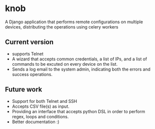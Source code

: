# knob
A Django application that performs remote configurations on multiple devices, distributing the operations using celery workers

## Current version
* supports Telnet
* A wizard that accepts common credentials, a list of IPs, and a list of commands to be excuted on every device on the list.
* Sends a log email to the system admin, indicating both the errors and success operations.

## Future work
* Support for both Telnet and SSH
* Accepts CSV file(s) as input.
* Providing an interface that accepts python DSL in order to perform regex, loops and conditions.
* Better documentation :)
